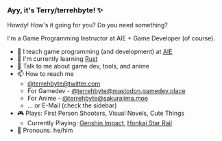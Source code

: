 ### Ayy, it's Terry/terrehbyte! ✨

Howdy! How's it going for you? Do you need something?

I'm a Game Programming Instructor at AIE + Game Developer (of course).

- 🔨 I teach game programming (and development) at [AIE](https://seattle.aie.edu)
- 🌱 I'm currently learning [Rust](https://www.rust-lang.org/)
- 💬 Talk to me about game dev, tools, and anime
- 📫 How to reach me
    - [@terrehbyte@twitter.com](https://twitter.com/terrehbyte)
    - For Gamedev - [@terrehbyte@mastodon.gamedev.place](https://mastodon.gamedev.place/@terrehbyte)
    - For Anime - [@terrehbyte@sakurajima.moe](https://sakurajima.moe/@terrehbyte)
    - ... or E-Mail (check the sidebar)
- 🎮 Plays: First Person Shooters, Visual Novels, Cute Things
    - Currently Playing: [Genshin Impact](https://genshin.hoyoverse.com/), [Honkai Star Rail](https://hsr.hoyoverse.com/)
- 💖 Pronouns: he/him
